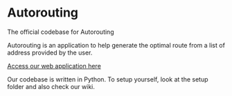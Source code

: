 # Autorouting

The official codebase for Autorouting

Autorouting is an application to help generate the optimal route from a list of address provided by the user.

[Access our web application here](http://www.techworldconnect.com/delivery/)

Our codebase is written in Python.  To setup yourself, look at the setup folder and also check our wiki.
